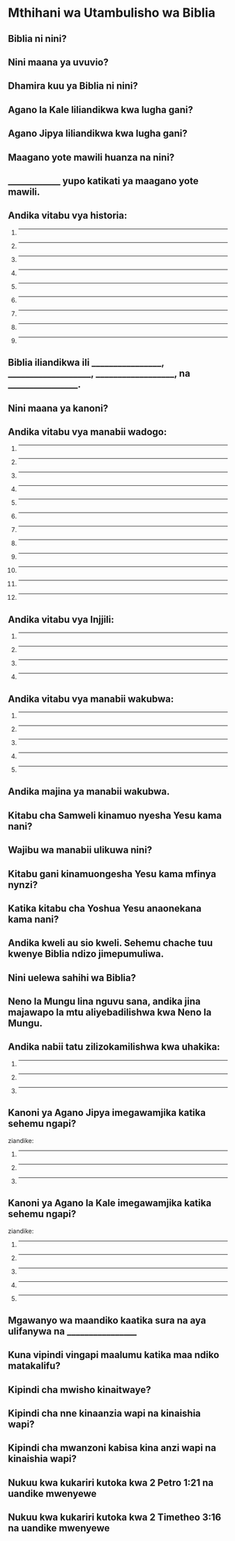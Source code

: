 # Mthihani wa Utambulisho wa Biblia

## Biblia ni nini?

## Nini maana ya uvuvio?

## Dhamira kuu ya Biblia ni nini?

## Agano la Kale liliandikwa kwa lugha gani?

## Agano Jipya liliandikwa kwa lugha gani?

## Maagano yote mawili huanza na nini?

## ____________ yupo katikati ya maagano yote mawili.

## Andika vitabu vya historia:

1. ____________________
2. ____________________
3. ____________________
4. ____________________
5. ____________________
6. ____________________
7. ____________________
8. ____________________
9. ____________________

## Biblia iliandikwa ili ________________, ___________________, __________________, na ________________.

## Nini maana ya kanoni?

## Andika vitabu vya manabii wadogo:

1. ____________________
2. ____________________
3. ____________________
4. ____________________
5. ____________________
6. ____________________
7. ____________________
8. ____________________
9. ____________________
10. ____________________
11. ____________________
12. ____________________

## Andika vitabu vya Injjili:

1. ____________________
2. ____________________
3. ____________________
4. ____________________

## Andika vitabu vya manabii wakubwa:

1. ____________________
2. ____________________
3. ____________________
4. ____________________
5. ____________________

## Andika majina ya manabii wakubwa.

## Kitabu cha Samweli kinamuo nyesha Yesu kama nani?

## Wajibu wa manabii ulikuwa nini?

## Kitabu gani kinamuongesha Yesu kama mfinya nynzi?

## Katika kitabu cha Yoshua Yesu anaonekana kama nani?

## Andika kweli au sio kweli. Sehemu chache tuu kwenye Biblia ndizo jimepumuliwa.

## Nini uelewa sahihi wa Biblia?

## Neno la Mungu lina nguvu sana, andika jina majawapo la mtu aliyebadilishwa kwa Neno la Mungu.

## Andika nabii tatu zilizokamilishwa kwa uhakika:

1. ____________________
2. ____________________
3. ____________________

## Kanoni ya Agano Jipya imegawamjika katika sehemu ngapi?

ziandike:

1. ____________________
2. ____________________
3. ____________________

## Kanoni ya Agano la Kale imegawamjika katika sehemu ngapi?

ziandike:

1. ____________________
2. ____________________
3. ____________________
4. ____________________
5. ____________________

## Mgawanyo wa maandiko kaatika sura na aya ulifanywa na ________________

## Kuna vipindi vingapi maalumu katika maa ndiko matakalifu?

## Kipindi cha mwisho kinaitwaye?

## Kipindi cha nne kinaanzia wapi na kinaishia wapi?

## Kipindi cha mwanzoni kabisa kina anzi wapi na kinaishia wapi?

## Nukuu kwa kukariri kutoka kwa 2 Petro 1:21 na uandike mwenyewe

## Nukuu kwa kukariri kutoka kwa 2 Timetheo 3:16 na uandike mwenyewe
